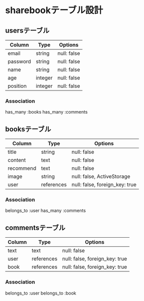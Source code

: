 # sharebookテーブル設計

## usersテーブル

| Column   | Type    | Options     |
| -------- | ------- | ----------- |
| email    | string  | null: false |
| password | string  | null: false |
| name     | string  | null: false |
| age      | integer | null: false |
| position | integer | null: false |

### Association

has_many :books
has_many :comments


## booksテーブル

| Column    | Type       | Options                        |
| --------- | ---------- | ------------------------------ |
| title     | string     | null: false                    |
| content   | text       | null: false                    |
| recommend | text       | null: false                    |
| image     | string     | null: false, ActiveStorage     |
| user      | references | null: false, foreign_key: true |

### Association

belongs_to :user
has_many   :comments


## commentsテーブル

| Column | Type       | Options                        |
| ------ | ---------- | ------------------------------ |
| text   | text       | null: false                    |
| user   | references | null: false, foreign_key: true |
| book   | references | null: false, foreign_key: true |

### Association

belongs_to :user
belongs_to :book